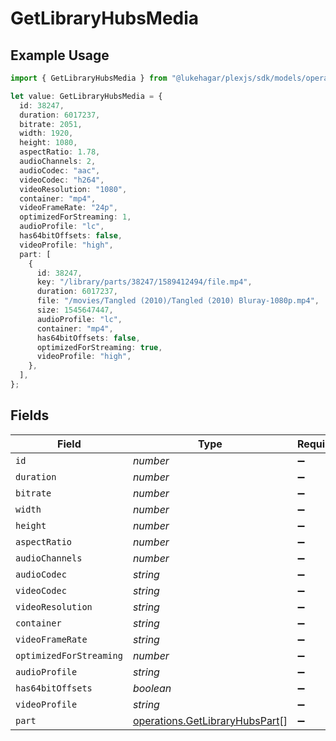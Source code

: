 # GetLibraryHubsMedia

## Example Usage

```typescript
import { GetLibraryHubsMedia } from "@lukehagar/plexjs/sdk/models/operations";

let value: GetLibraryHubsMedia = {
  id: 38247,
  duration: 6017237,
  bitrate: 2051,
  width: 1920,
  height: 1080,
  aspectRatio: 1.78,
  audioChannels: 2,
  audioCodec: "aac",
  videoCodec: "h264",
  videoResolution: "1080",
  container: "mp4",
  videoFrameRate: "24p",
  optimizedForStreaming: 1,
  audioProfile: "lc",
  has64bitOffsets: false,
  videoProfile: "high",
  part: [
    {
      id: 38247,
      key: "/library/parts/38247/1589412494/file.mp4",
      duration: 6017237,
      file: "/movies/Tangled (2010)/Tangled (2010) Bluray-1080p.mp4",
      size: 1545647447,
      audioProfile: "lc",
      container: "mp4",
      has64bitOffsets: false,
      optimizedForStreaming: true,
      videoProfile: "high",
    },
  ],
};
```

## Fields

| Field                                                                                   | Type                                                                                    | Required                                                                                | Description                                                                             | Example                                                                                 |
| --------------------------------------------------------------------------------------- | --------------------------------------------------------------------------------------- | --------------------------------------------------------------------------------------- | --------------------------------------------------------------------------------------- | --------------------------------------------------------------------------------------- |
| `id`                                                                                    | *number*                                                                                | :heavy_minus_sign:                                                                      | N/A                                                                                     | 38247                                                                                   |
| `duration`                                                                              | *number*                                                                                | :heavy_minus_sign:                                                                      | N/A                                                                                     | 6017237                                                                                 |
| `bitrate`                                                                               | *number*                                                                                | :heavy_minus_sign:                                                                      | N/A                                                                                     | 2051                                                                                    |
| `width`                                                                                 | *number*                                                                                | :heavy_minus_sign:                                                                      | N/A                                                                                     | 1920                                                                                    |
| `height`                                                                                | *number*                                                                                | :heavy_minus_sign:                                                                      | N/A                                                                                     | 1080                                                                                    |
| `aspectRatio`                                                                           | *number*                                                                                | :heavy_minus_sign:                                                                      | N/A                                                                                     | 1.78                                                                                    |
| `audioChannels`                                                                         | *number*                                                                                | :heavy_minus_sign:                                                                      | N/A                                                                                     | 2                                                                                       |
| `audioCodec`                                                                            | *string*                                                                                | :heavy_minus_sign:                                                                      | N/A                                                                                     | aac                                                                                     |
| `videoCodec`                                                                            | *string*                                                                                | :heavy_minus_sign:                                                                      | N/A                                                                                     | h264                                                                                    |
| `videoResolution`                                                                       | *string*                                                                                | :heavy_minus_sign:                                                                      | N/A                                                                                     | 1080                                                                                    |
| `container`                                                                             | *string*                                                                                | :heavy_minus_sign:                                                                      | N/A                                                                                     | mp4                                                                                     |
| `videoFrameRate`                                                                        | *string*                                                                                | :heavy_minus_sign:                                                                      | N/A                                                                                     | 24p                                                                                     |
| `optimizedForStreaming`                                                                 | *number*                                                                                | :heavy_minus_sign:                                                                      | N/A                                                                                     | 1                                                                                       |
| `audioProfile`                                                                          | *string*                                                                                | :heavy_minus_sign:                                                                      | N/A                                                                                     | lc                                                                                      |
| `has64bitOffsets`                                                                       | *boolean*                                                                               | :heavy_minus_sign:                                                                      | N/A                                                                                     | false                                                                                   |
| `videoProfile`                                                                          | *string*                                                                                | :heavy_minus_sign:                                                                      | N/A                                                                                     | high                                                                                    |
| `part`                                                                                  | [operations.GetLibraryHubsPart](../../../sdk/models/operations/getlibraryhubspart.md)[] | :heavy_minus_sign:                                                                      | N/A                                                                                     |                                                                                         |
